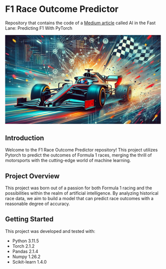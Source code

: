 # F1 Race Outcome Predictor

Repository that contains the code of a [Medium article](https://medium.com/@pkalkmen) called AI in the Fast Lane: Predicting F1 With PyTorch

![Decoding motorsport dynamics with Machine Learning](/predict.jpg "Decoding motorsport dynamics with Machine Learning")

## Introduction
Welcome to the F1 Race Outcome Predictor repository! This project utilizes Pytorch to predict the outcomes of Formula 1 races, merging the thrill of motorsports with the cutting-edge world of machine learning.

## Project Overview
This project was born out of a passion for both Formula 1 racing and the possibilities within the realm of artificial intelligence. By analyzing historical race data, we aim to build a model that can predict race outcomes with a reasonable degree of accuracy.

## Getting Started
This project was developed and tested with:
- Python 3.11.5
- Torch 2.1.2 
- Pandas 2.1.4
- Numpy 1.26.2
- Scikit-learn 1.4.0


